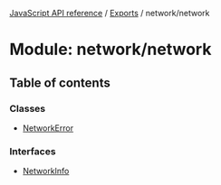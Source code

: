 [JavaScript API reference](../README) / [Exports](../modules) / network/network

# Module: network/network

## Table of contents

### Classes

- [NetworkError](../classes/network_network.NetworkError)

### Interfaces

- [NetworkInfo](../interfaces/network_network.NetworkInfo)
